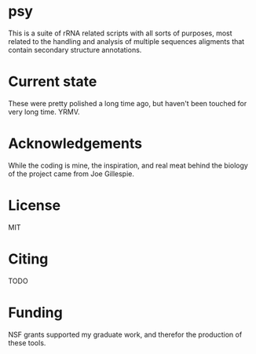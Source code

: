 # psy

This is a suite of rRNA related scripts with all sorts of purposes, most related to the handling and analysis of multiple sequences aligments that contain secondary structure annotations.

# Current state

These were pretty polished a long time ago, but haven't been touched for very long time.  YRMV.

# Acknowledgements

While the coding is mine, the inspiration, and real meat behind the biology of the project came from Joe Gillespie.

# License

MIT

# Citing 

TODO

# Funding

NSF grants <TODO> supported my graduate work, and therefor the production of these tools.

